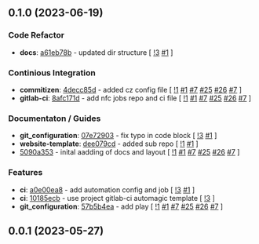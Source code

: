 ## 0.1.0 (2023-06-19)

### Code Refactor

- **docs**: [a61eb78b](https://gitlab.com/nofusscomputing/projects/ansible/ansible_playbooks/-/commit/a61eb78b26e64a3791b86dff32845275b26c5bc5) - updated dir structure [ [!3](https://gitlab.com/nofusscomputing/projects/ansible/ansible_playbooks/-/merge_requests/3) [#1](https://gitlab.com/nofusscomputing/projects/ansible/ansible_playbooks/-/issues/1) ]

### Continious Integration

- **commitizen**: [4decc85d](https://gitlab.com/nofusscomputing/projects/ansible/ansible_playbooks/-/commit/4decc85d3f7e0e9b1c1c60d73f0f5ab7af281041) - added cz config file [ [!1](https://gitlab.com/nofusscomputing/projects/ansible/ansible_playbooks/-/merge_requests/1) [#1](https://gitlab.com/nofusscomputing/projects/ansible/ansible_playbooks/-/issues/1) [#7](https://gitlab.com/nofusscomputing/projects/ansible/ansible_playbooks/-/issues/7) [#25](https://gitlab.com/nofusscomputing/projects/ansible/ansible_playbooks/-/issues/25) [#26](https://gitlab.com/nofusscomputing/projects/ansible/ansible_playbooks/-/issues/26) [#7](https://gitlab.com/nofusscomputing/projects/ansible/ansible_playbooks/-/issues/7) ]
- **gitlab-ci**: [8afc171d](https://gitlab.com/nofusscomputing/projects/ansible/ansible_playbooks/-/commit/8afc171de294fc8642b10117e08351b1b7c71a7f) - add nfc jobs repo and ci file [ [!1](https://gitlab.com/nofusscomputing/projects/ansible/ansible_playbooks/-/merge_requests/1) [#1](https://gitlab.com/nofusscomputing/projects/ansible/ansible_playbooks/-/issues/1) [#7](https://gitlab.com/nofusscomputing/projects/ansible/ansible_playbooks/-/issues/7) [#25](https://gitlab.com/nofusscomputing/projects/ansible/ansible_playbooks/-/issues/25) [#26](https://gitlab.com/nofusscomputing/projects/ansible/ansible_playbooks/-/issues/26) [#7](https://gitlab.com/nofusscomputing/projects/ansible/ansible_playbooks/-/issues/7) ]

### Documentaton / Guides

- **git_configuration**: [07e72903](https://gitlab.com/nofusscomputing/projects/ansible/ansible_playbooks/-/commit/07e72903b68de6f223c06fa25c5d1a028a61c0fe) - fix typo in code block [ [!3](https://gitlab.com/nofusscomputing/projects/ansible/ansible_playbooks/-/merge_requests/3) [#1](https://gitlab.com/nofusscomputing/projects/ansible/ansible_playbooks/-/issues/1) ]
- **website-template**: [dee079cd](https://gitlab.com/nofusscomputing/projects/ansible/ansible_playbooks/-/commit/dee079cd2342f3e447b46305aa0af86ff5afb612) - added sub repo [ [!1](https://gitlab.com/nofusscomputing/projects/ansible/ansible_playbooks/-/merge_requests/1) [#1](https://gitlab.com/nofusscomputing/projects/ansible/ansible_playbooks/-/issues/1) ]
- [5090a353](https://gitlab.com/nofusscomputing/projects/ansible/ansible_playbooks/-/commit/5090a353584d18657f9dde9e3a7cff80e33a62b6) - inital aadding of docs and layout [ [!1](https://gitlab.com/nofusscomputing/projects/ansible/ansible_playbooks/-/merge_requests/1) [#1](https://gitlab.com/nofusscomputing/projects/ansible/ansible_playbooks/-/issues/1) [#7](https://gitlab.com/nofusscomputing/projects/ansible/ansible_playbooks/-/issues/7) [#25](https://gitlab.com/nofusscomputing/projects/ansible/ansible_playbooks/-/issues/25) [#26](https://gitlab.com/nofusscomputing/projects/ansible/ansible_playbooks/-/issues/26) [#7](https://gitlab.com/nofusscomputing/projects/ansible/ansible_playbooks/-/issues/7) ]

### Features

- **ci**: [a0e00ea8](https://gitlab.com/nofusscomputing/projects/ansible/ansible_playbooks/-/commit/a0e00ea834549b0afcd0e5a72115293514309ad0) - add automation config and job [ [!3](https://gitlab.com/nofusscomputing/projects/ansible/ansible_playbooks/-/merge_requests/3) [#1](https://gitlab.com/nofusscomputing/projects/ansible/ansible_playbooks/-/issues/1) ]
- **ci**: [10185ecb](https://gitlab.com/nofusscomputing/projects/ansible/ansible_playbooks/-/commit/10185ecbddc3426dcdf2e6dfd2d027ae6a19e9a0) - use project gitlab-ci automagic template [ [!3](https://gitlab.com/nofusscomputing/projects/ansible/ansible_playbooks/-/merge_requests/3) ]
- **git_configuration**: [57b5b4ea](https://gitlab.com/nofusscomputing/projects/ansible/ansible_playbooks/-/commit/57b5b4eacefee0e38ea4c7d9ed4a3ac5e7f8e0ec) - add play [ [!1](https://gitlab.com/nofusscomputing/projects/ansible/ansible_playbooks/-/merge_requests/1) [#1](https://gitlab.com/nofusscomputing/projects/ansible/ansible_playbooks/-/issues/1) [#7](https://gitlab.com/nofusscomputing/projects/ansible/ansible_playbooks/-/issues/7) [#25](https://gitlab.com/nofusscomputing/projects/ansible/ansible_playbooks/-/issues/25) [#26](https://gitlab.com/nofusscomputing/projects/ansible/ansible_playbooks/-/issues/26) [#7](https://gitlab.com/nofusscomputing/projects/ansible/ansible_playbooks/-/issues/7) ]

## 0.0.1 (2023-05-27)
